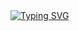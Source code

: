 <a href="https://git.io/typing-svg">
   <img src="https://readme-typing-svg.herokuapp.com?font=Fira+Code&pause=1000&width=435&lines=%E4%B8%8D%E8%A6%81%E5%81%87%E8%A3%85%E5%BE%88%E5%8A%AA%E5%8A%9B%EF%BC%8C%E9%80%89%E6%8B%A9%E6%AF%94%E5%8A%AA%E5%8A%9B%E9%87%8D%E8%A6%81" alt="Typing SVG" />
</a>
